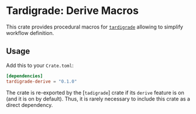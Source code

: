 # Tardigrade: Derive Macros

This crate provides procedural macros for [`tardigrade`] allowing
to simplify workflow definition.

## Usage

Add this to your `Crate.toml`:

```toml
[dependencies]
tardigrade-derive = "0.1.0"
```

The crate is re-exported by the [`tadigrade`] crate if its `derive` feature
is on (and it is on by default). Thus, it is rarely necessary to include
this crate as a direct dependency.

[`tardigrade`]: https://crates.io/crates/tardigrade
